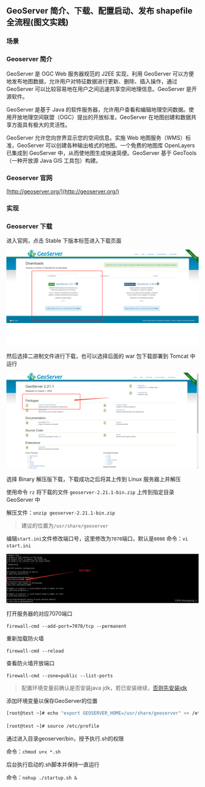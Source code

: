 ## GeoServer 简介、下载、配置启动、发布 shapefile 全流程(图文实践)

### 场景

### Geoserver 简介

GeoServer 是 OGC Web 服务器规范的 J2EE 实现，利用 GeoServer 可以方便地发布地图数据，允许用户对特征数据进行更新、删除、插入操作，通过 GeoServer 可以比较容易地在用户之间迅速共享空间地理信息。GeoServer 是开源软件。

GeoServer 是基于 Java 的软件服务器，允许用户查看和编辑地理空间数据。使用开放地理空间联盟（OGC）提出的开放标准，GeoServer 在地图创建和数据共享方面具有极大的灵活性。

GeoServer 允许您向世界显示您的空间信息。实施 Web 地图服务（WMS）标准，GeoServer 可以创建各种输出格式的地图。一个免费的地图库 OpenLayers 已集成到 GeoServer 中，从而使地图生成快速简便。GeoServer 基于 GeoTools（一种开放源 Java GIS 工具包）构建。

### Geoserver 官网

[http://geoserver.org/](http://geoserver.org/)

### 实现

### Geoserver 下载

进入官网，点击 Stable 下版本标签进入下载页面

![架构](../static/geo1.png)

然后选择二进制文件进行下载，也可以选择后面的 war 包下载部署到 Tomcat 中运行

![架构](../static/geo2.png)

选择 Binary 解压版下载，下载成功之后将其上传到 Linux 服务器上并解压

使用命令 `rz` 将下载的文件 `geoserver-2.21.1-bin.zip` 上传到指定目录 GeoServer 中

解压文件：`unzip geoserver-2.21.1-bin.zip `
> 建议的位置为`/usr/share/geoserver`

编辑`start.ini`文件修改端口号，这里修改为`7070`端口，默认是`8088`
命令：`vi start.ini`

![架构](../static/geo3.png)

打开服务器的对应7070端口

`firewall-cmd --add-port=7070/tcp --permanent`

重新加载防火墙

`firewall-cmd --reload`

查看防火墙开放端口

`firewall-cmd --zone=public --list-ports`

> 配置环境变量前确认是否安装java jdk，若已安装继续，[否则先安装jdk](https://blog.csdn.net/u013869554/article/details/122582107)

添加环境变量以保存GeoServer的位置
```bash
[root@test ~]# echo "export GEOSERVER_HOME=/usr/share/geoserver" >> /etc/profile

[root@test ~]# source /etc/profile

```
通过进入目录geoserver/bin，授予执行.sh的权限

命令：`chmod u+x *.sh`

后台执行启动的.sh脚本并保持一直运行

命令：`nohup ./startup.sh &`